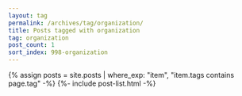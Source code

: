 ```yaml
---
layout: tag
permalink: /archives/tag/organization/
title: Posts tagged with organization
tag: organization
post_count: 1
sort_index: 998-organization
---
```

{% assign posts = site.posts | where_exp: "item", "item.tags contains page.tag" -%}
{%- include post-list.html -%}

